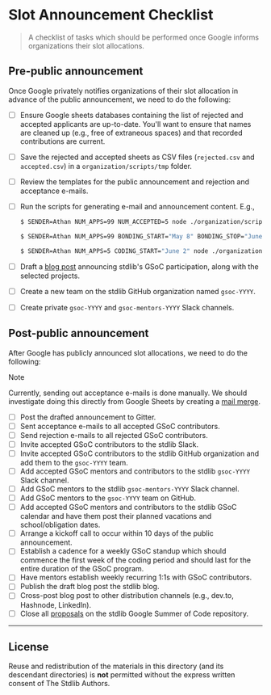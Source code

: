<!--

Copyright (c) 2025 The Stdlib Authors.

-->

# Slot Announcement Checklist

> A checklist of tasks which should be performed once Google informs organizations their slot allocations.

## Pre-public announcement

Once Google privately notifies organizations of their slot allocation in advance of the public announcement, we need to do the following:

-   [ ] Ensure Google sheets databases containing the list of rejected and accepted applicants are up-to-date. You'll want to ensure that names are cleaned up (e.g., free of extraneous spaces) and that recorded contributions are current.

-   [ ] Save the rejected and accepted sheets as CSV files (`rejected.csv` and `accepted.csv`) in a `organization/scripts/tmp` folder.

-   [ ] Review the templates for the public announcement and rejection and acceptance e-mails.

-   [ ] Run the scripts for generating e-mail and announcement content. E.g.,

    ```bash
    $ SENDER=Athan NUM_APPS=99 NUM_ACCEPTED=5 node ./organization/scripts/rejection_emails.js

    $ SENDER=Athan NUM_APPS=99 BONDING_START="May 8" BONDING_STOP="June 1" ORG_ADMIN="Philipp Burckhardt" ORG_ADMIN_EMAIL="philipp.burckhardttc@gmail.com" node ./organization/scripts/acceptance_emails.js

    $ SENDER=Athan NUM_APPS=5 CODING_START="June 2" node ./organization/scripts/announcement.js
    ```

-   [ ] Draft a [blog post](https://github.com/stdlib-js/blog-drafts) announcing stdlib's GSoC participation, along with the selected projects.

-   [ ] Create a new team on the stdlib GitHub organization named `gsoc-YYYY`.

-   [ ] Create private `gsoc-YYYY` and `gsoc-mentors-YYYY` Slack channels.

## Post-public announcement

After Google has publicly announced slot allocations, we need to do the following:

> [!NOTE]
> Currently, sending out acceptance e-mails is done manually. We should investigate doing this directly from Google Sheets by creating a [mail merge](https://developers.google.com/apps-script/samples/automations/mail-merge).

-   [ ] Post the drafted announcement to Gitter.
-   [ ] Sent acceptance e-mails to all accepted GSoC contributors.
-   [ ] Send rejection e-mails to all rejected GSoC contributors.
-   [ ] Invite accepted GSoC contributors to the stdlib Slack.
-   [ ] Invite accepted GSoC contributors to the stdlib GitHub organization and add them to the `gsoc-YYYY` team.
-   [ ] Add accepted GSoC mentors and contributors to the stdlib `gsoc-YYYY` Slack channel.
-   [ ] Add GSoC mentors to the stdlib `gsoc-mentors-YYYY` Slack channel.
-   [ ] Add GSoC mentors to the `gsoc-YYYY` team on GitHub.
-   [ ] Add accepted GSoC mentors and contributors to the stdlib GSoC calendar and have them post their planned vacations and school/obligation dates.
-   [ ] Arrange a kickoff call to occur within 10 days of the public announcement.
-   [ ] Establish a cadence for a weekly GSoC standup which should commence the first week of the coding period and should last for the entire duration of the GSoC program.
-   [ ] Have mentors establish weekly recurring 1:1s with GSoC contributors.
-   [ ] Publish the draft blog post the stdlib blog.
-   [ ] Cross-post blog post to other distribution channels (e.g., dev.to, Hashnode, LinkedIn).
-   [ ] Close all [proposals](https://github.com/stdlib-js/google-summer-of-code/issues?q=sort%3Aupdated-desc%20is%3Aissue%20is%3Aopen%20label%3Arfc) on the stdlib Google Summer of Code repository.

* * *

## License

Reuse and redistribution of the materials in this directory (and its descendant directories) is **not** permitted without the express written consent of The Stdlib Authors.

